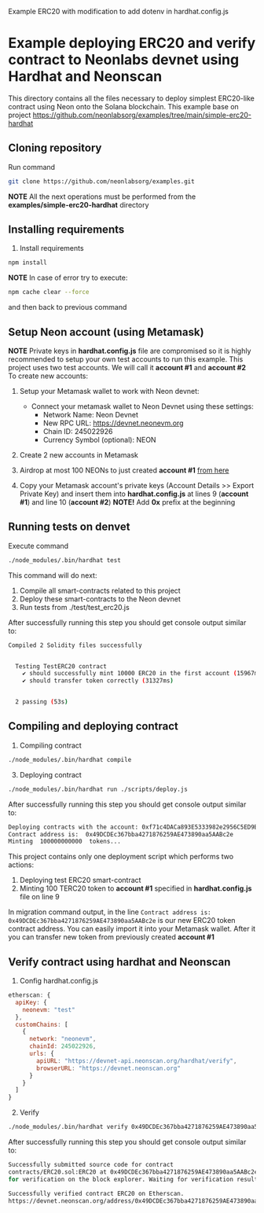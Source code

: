 Example ERC20 with modification to add dotenv in hardhat.config.js

# Example deploying ERC20 and verify contract to Neonlabs devnet using Hardhat and Neonscan
This directory contains all the files necessary to deploy simplest ERC20-like contract using Neon onto the Solana blockchain.
This example base on project https://github.com/neonlabsorg/examples/tree/main/simple-erc20-hardhat

## Cloning repository
Run command
```sh
git clone https://github.com/neonlabsorg/examples.git
```

**NOTE** All the next operations must be performed from the **examples/simple-erc20-hardhat** directory

## Installing requirements

1. Install requirements

```sh
npm install
```

**NOTE** In case of error try to execute:
```sh
npm cache clear --force
```
and then back to previous command

## Setup Neon account (using Metamask)

**NOTE** Private keys in **hardhat.config.js** file are compromised so it is highly recommended to setup your own test
accounts to run this example. This project uses two test accounts. We will call it **account #1** and **account #2**
To create new accounts:
1. Setup your Metamask wallet to work with Neon devnet:

    - Connect your metamask wallet to Neon Devnet using these settings:
        - Network Name: Neon Devnet
        - New RPC URL: https://devnet.neonevm.org
        - Chain ID: 245022926
        - Currency Symbol (optional): NEON

2. Create 2 new accounts in Metamask
3. Airdrop at most 100 NEONs to just created **account #1** [from here](https://neonfaucet.org/)
4. Copy your Metamask account's private keys (Account Details >> Export Private Key) and insert them into **hardhat.config.js**
   at lines 9 (**account #1**) and line 10 (**account #2**) **NOTE!** Add **0x** prefix at the beginning

## Running tests on denvet

Execute command

```sh
./node_modules/.bin/hardhat test
```

This command will do next:
1. Compile all smart-contracts related to this project
2. Deploy these smart-contracts to the Neon devnet
3. Run tests from ./test/test_erc20.js

After successfully running this step you should get console output similar to:
```sh
Compiled 2 Solidity files successfully


  Testing TestERC20 contract
    ✔ should successfully mint 10000 ERC20 in the first account (15967ms)
    ✔ should transfer token correctly (31327ms)


  2 passing (53s)

```

## Compiling and deploying contract

1. Compiling contract
```sh
./node_modules/.bin/hardhat compile
```
3. Deploying contract
```sh
./node_modules/.bin/hardhat run ./scripts/deploy.js
```

After successfully running this step you should get console output similar to:

```sh
Deploying contracts with the account: 0xf71c4DACa893E5333982e2956C5ED9B648818376
Contract address is:  0x49DCDEc367bba4271876259AE473890aa5AABc2e
Minting  100000000000  tokens...

```

This project contains only one deployment script which performs two actions:
1. Deploying test ERC20 smart-contract
2. Minting 100 TERC20 token
   to **account #1** specified in **hardhat.config.js** file on line 9

In migration command output, in the line ```Contract address is:  0x49DCDEc367bba4271876259AE473890aa5AABc2e``` is our
new ERC20 token contract address. You can easily import it into your Metamask wallet. After it you can transfer new
token from previously created **account #1**

## Verify contract using hardhat and Neonscan
1. Config hardhat.config.js
```js
etherscan: {
  apiKey: {
    neonevm: "test"
  },
  customChains: [
    {
      network: "neonevm",
      chainId: 245022926,
      urls: {
        apiURL: "https://devnet-api.neonscan.org/hardhat/verify",
        browserURL: "https://devnet.neonscan.org"
      }
    }
  ]
}
```

2. Verify
```sh
./node_modules/.bin/hardhat verify 0x49DCDEc367bba4271876259AE473890aa5AABc2e
```

After successfully running this step you should get console output similar to:

```sh
Successfully submitted source code for contract
contracts/ERC20.sol:ERC20 at 0x49DCDEc367bba4271876259AE473890aa5AABc2e
for verification on the block explorer. Waiting for verification result...

Successfully verified contract ERC20 on Etherscan.
https://devnet.neonscan.org/address/0x49DCDEc367bba4271876259AE473890aa5AABc2e#code

```
